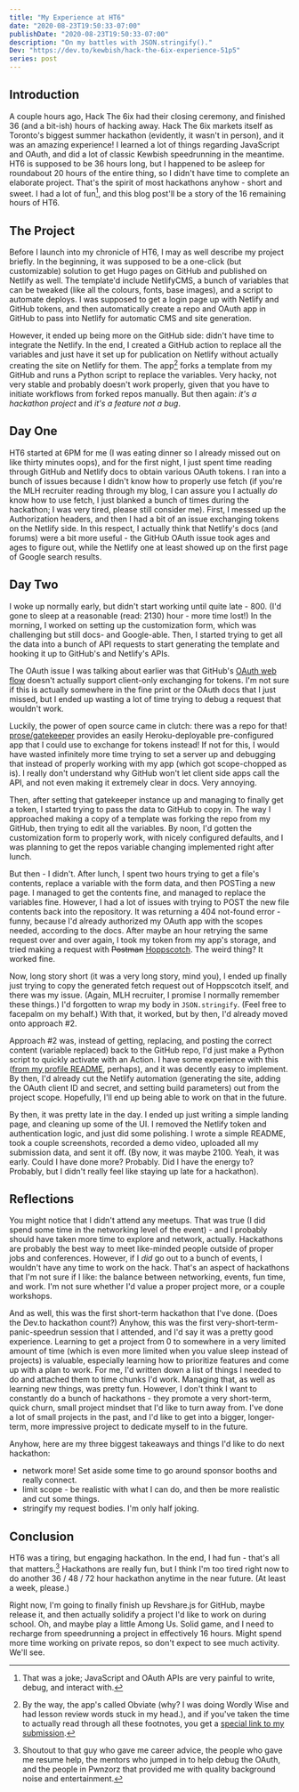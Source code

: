 ```yaml
---
title: "My Experience at HT6"
date: "2020-08-23T19:50:33-07:00"
publishDate: "2020-08-23T19:50:33-07:00"
description: "On my battles with JSON.stringify()."
Dev: "https://dev.to/kewbish/hack-the-6ix-experience-51p5"
series: post
---
```


## Introduction
A couple hours ago, Hack The 6ix had their closing ceremony, and finished 36 (and a bit-ish) hours of hacking away. Hack The 6ix markets itself as Toronto's biggest summer hackathon (evidently, it wasn't in person), and it was an amazing experience! I learned a lot of things regarding JavaScript and OAuth, and did a lot of classic Kewbish speedrunning in the meantime. HT6 is supposed to be 36 hours long, but I happened to be asleep for roundabout 20 hours of the entire thing, so I didn't have time to complete an elaborate project. That's the spirit of most hackathons anyhow - short and sweet. I had a lot of fun[^1], and this blog post'll be a story of the 16 remaining hours of HT6.

## The Project
Before I launch into my chronicle of HT6, I may as well describe my project briefly. In the beginning, it was supposed to be a one-click (but customizable) solution to get Hugo pages on GitHub and published on Netlify as well. The template'd include NetlifyCMS, a bunch of variables that can be tweaked (like all the colours, fonts, base images), and a script to automate deploys. I was supposed to get a login page up with Netlify and GitHub tokens, and then automatically create a repo and OAuth app in GitHub to pass into Netlify for automatic CMS and site generation.  

However, it ended up being more on the GitHub side: didn't have time to integrate the Netlify. In the end, I created a GitHub action to replace all the variables and just have it set up for publication on Netlify without actually creating the site on Netlify for them. The app[^2] forks a template from my GitHub and runs a Python script to replace the variables. Very hacky, not very stable and probably doesn't work properly, given that you have to initiate workflows from forked repos manually. But then again: *it's a hackathon project* and *it's a feature not a bug*.

## Day One
HT6 started at 6PM for me (I was eating dinner so I already missed out on like thirty minutes oops), and for the first night, I just spent time reading through GitHub and Netlify docs to obtain various OAuth tokens. I ran into a bunch of issues because I didn't know how to properly use fetch (if you're the MLH recruiter reading through my blog, I can assure you I actually *do* know how to use fetch, I just blanked a bunch of times during the hackathon; I was very tired, please still consider me). First, I messed up the Authorization headers, and then I had a bit of an issue exchanging tokens on the Netlify side. In this respect, I actually think that Netlify's docs (and forums) were a bit more useful - the GitHub OAuth issue took ages and ages to figure out, while the Netlify one at least showed up on the first page of Google search results.  

## Day Two
I woke up normally early, but didn't start working until quite late - 800. (I'd gone to sleep at a reasonable (read: 2130) hour - more time lost!) In the morning, I worked on setting up the customization form, which was challenging but still docs- and Google-able. Then, I started trying to get all the data into a bunch of API requests to start generating the template and hooking it up to GitHub's and Netlify's APIs.

The OAuth issue I was talking about earlier was that GitHub's [OAuth web flow](https://developer.github.com/apps/building-oauth-apps/authorizing-oauth-apps/#web-application-flow) doesn't actually support client-only exchanging for tokens. I'm not sure if this is actually somewhere in the fine print or the OAuth docs that I just missed, but I ended up wasting a lot of time trying to debug a request that wouldn't work. 

Luckily, the power of open source came in clutch: there was a repo for that! [prose/gatekeeper](https://github.com/prose/gatekeeper) provides an easily Heroku-deployable pre-configured app that I could use to exchange for tokens instead! If not for this, I would have wasted infinitely more time trying to set a server up and debugging that instead of properly working with my app (which got scope-chopped as is). I really don't understand why GitHub won't let client side apps call the API, and not even making it extremely clear in docs. Very annoying.

Then, after setting that gatekeeper instance up and managing to finally get a token, I started trying to pass the data to GitHub to copy in. The way I approached making a copy of a template was forking the repo from my GitHub, then trying to edit all the variables. By noon, I'd gotten the customization form to properly work, with nicely configured defaults, and I was planning to get the repos variable changing implemented right after lunch.

But then - I didn't. After lunch, I spent two hours trying to get a file's contents, replace a variable with the form data, and then POSTing a new page. I managed to get the contents fine, and managed to replace the variables fine. However, I had a lot of issues with trying to POST the new file contents back into the repository. It was returning a 404 not-found error - funny, because I'd already authorized my OAuth app with the scopes needed, according to the docs. After maybe an hour retrying the same request over and over again, I took my token from my app's storage, and tried making a request with ~~Postman~~ [Hoppscotch](https://hoppscotch.io/). The weird thing? It worked fine.

Now, long story short (it was a very long story, mind you), I ended up finally just trying to copy the generated fetch request out of Hoppscotch itself, and there was my issue. (Again, MLH recruiter, I promise I normally remember these things.) I'd forgotten to wrap my body in `JSON.stringify`. (Feel free to facepalm on my behalf.) With that, it worked, but by then, I'd already moved onto approach #2.

Approach #2 was, instead of getting, replacing, and posting the correct content (variable replaced) back to the GitHub repo, I'd just make a Python script to quickly activate with an Action. I have some experience with this ([from my profile README](https://kewbish.github.io/blog/posts/200802/), perhaps), and it was decently easy to implement. By then, I'd already cut the Netlify automation (generating the site, adding the OAuth client ID and secret, and setting build parameters) out from the project scope. Hopefully, I'll end up being able to work on that in the future.

By then, it was pretty late in the day. I ended up just writing a simple landing page, and cleaning up some of the UI. I removed the Netlify token and authentication logic, and just did some polishing. I wrote a simple README, took a couple screenshots, recorded a demo video, uploaded all my submission data, and sent it off. (By now, it was maybe 2100. Yeah, it was early. Could I have done more? Probably. Did I have the energy to? Probably, but I didn't really feel like staying up late for a hackathon).

## Reflections

You might notice that I didn't attend any meetups. That was true (I did spend some time in the networking level of the event) - and I probably should have taken more time to explore and network, actually. Hackathons are probably the best way to meet like-minded people outside of proper jobs and conferences. However, if I *did* go out to a bunch of events, I wouldn't have any time to work on the hack. That's an aspect of hackathons that I'm not sure if I like: the balance between networking, events, fun time, and work. I'm not sure whether I'd value a proper project more, or a couple workshops. 

And as well, this was the first short-term hackathon that I've done. (Does the Dev.to hackathon count?) Anyhow, this was the first very-short-term-panic-speedrun session that I attended, and I'd say it was a pretty good experience. Learning to get a project from 0 to somewhere in a very limited amount of time (which is even more limited when you value sleep instead of projects) is valuable, especially learning how to prioritize features and come up with a plan to work. For me, I'd written down a list of things I needed to do and attached them to time chunks I'd work. Managing that, as well as learning new things, was pretty fun. However, I don't think I want to constantly do a bunch of hackathons - they promote a very short-term, quick churn, small project mindset that I'd like to turn away from. I've done a lot of small projects in the past, and I'd like to get into a bigger, longer-term, more impressive project to dedicate myself to in the future.

Anyhow, here are my three biggest takeaways and things I'd like to do next hackathon:
- network more! Set aside some time to go around sponsor booths and really connect.
- limit scope - be realistic with what I can do, and then be more realistic and cut some things.
- stringify my request bodies. I'm only half joking.

## Conclusion
HT6 was a tiring, but engaging hackathon. In the end, I had fun - that's all that matters.[^3] Hackathons are really fun, but I think I'm too tired right now to do another 36 / 48 / 72 hour hackathon anytime in the near future. (At least a week, please.)

Right now, I'm going to finally finish up Revshare.js for GitHub, maybe release it, and then actually solidify a project I'd like to work on during school. Oh, and maybe play a little Among Us. Solid game, and I need to recharge from speedrunning a project in effectively 16 hours. Might spend more time working on private repos, so don't expect to see much activity. We'll see.

[^1]: That was a joke; JavaScript and OAuth APIs are very painful to write, debug, and interact with.

[^2]: By the way, the app's called Obviate (why? I was doing Wordly Wise and had lesson review words stuck in my head.), and if you've taken the time to actually read through all these footnotes, you get a [special link to my submission](https://devpost.com/software/obviate-src).

[^3]: Shoutout to that guy who gave me career advice, the people who gave me resume help, the mentors who jumped in to help debug the OAuth, and the people in Pwnzorz that provided me with quality background noise and entertainment. 
